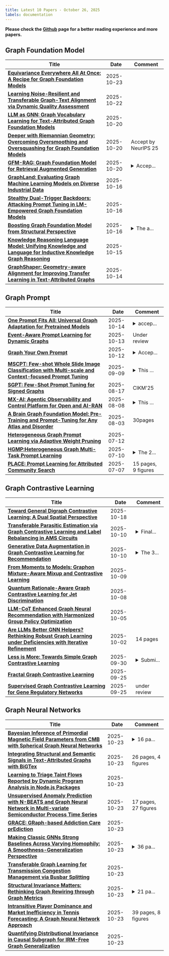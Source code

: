```yaml
---
title: Latest 10 Papers - October 26, 2025
labels: documentation
---
```

**Please check the [Github](https://github.com/yqhuang722/DailyArxiv) page for a better reading experience and more papers.**

## Graph Foundation Model
| **Title** | **Date** | **Comment** |
| --- | --- | --- |
| **[Equivariance Everywhere All At Once: A Recipe for Graph Foundation Models](http://arxiv.org/abs/2506.14291v4)** | 2025-10-23 |  |
| **[Learning Noise-Resilient and Transferable Graph-Text Alignment via Dynamic Quality Assessment](http://arxiv.org/abs/2510.19384v1)** | 2025-10-22 |  |
| **[LLM as GNN: Graph Vocabulary Learning for Text-Attributed Graph Foundation Models](http://arxiv.org/abs/2503.03313v3)** | 2025-10-20 |  |
| **[Deeper with Riemannian Geometry: Overcoming Oversmoothing and Oversquashing for Graph Foundation Models](http://arxiv.org/abs/2510.17457v1)** | 2025-10-20 | Accept by NeurIPS 25 |
| **[GFM-RAG: Graph Foundation Model for Retrieval Augmented Generation](http://arxiv.org/abs/2502.01113v2)** | 2025-10-20 | <details><summary>Accep...</summary><p>Accepted by NeurIPS 2025</p></details> |
| **[GraphLand: Evaluating Graph Machine Learning Models on Diverse Industrial Data](http://arxiv.org/abs/2409.14500v4)** | 2025-10-16 |  |
| **[Stealthy Dual-Trigger Backdoors: Attacking Prompt Tuning in LM-Empowered Graph Foundation Models](http://arxiv.org/abs/2510.14470v1)** | 2025-10-16 |  |
| **[Boosting Graph Foundation Model from Structural Perspective](http://arxiv.org/abs/2407.19941v2)** | 2025-10-16 | <details><summary>The a...</summary><p>The article has been accepted by Frontiers of Computer Science (FCS), with the DOI: {10.1007/s11704-025-50736-y}</p></details> |
| **[Knowledge Reasoning Language Model: Unifying Knowledge and Language for Inductive Knowledge Graph Reasoning](http://arxiv.org/abs/2510.13909v1)** | 2025-10-15 |  |
| **[GraphShaper: Geometry-aware Alignment for Improving Transfer Learning in Text-Attributed Graphs](http://arxiv.org/abs/2510.12085v1)** | 2025-10-14 |  |

## Graph Prompt
| **Title** | **Date** | **Comment** |
| --- | --- | --- |
| **[One Prompt Fits All: Universal Graph Adaptation for Pretrained Models](http://arxiv.org/abs/2509.22416v2)** | 2025-10-14 | <details><summary>accep...</summary><p>accepted by NeurIPS 2025 main conference</p></details> |
| **[Event-Aware Prompt Learning for Dynamic Graphs](http://arxiv.org/abs/2510.11339v1)** | 2025-10-13 | Under review |
| **[Graph Your Own Prompt](http://arxiv.org/abs/2509.23373v2)** | 2025-10-12 | <details><summary>Accep...</summary><p>Accepted at the 39th Conference on Neural Information Processing Systems (NeurIPS 2025)</p></details> |
| **[MSCPT: Few-shot Whole Slide Image Classification with Multi-scale and Context-focused Prompt Tuning](http://arxiv.org/abs/2408.11505v3)** | 2025-09-09 | <details><summary>This ...</summary><p>This work has been submitted to the IEEE TMI for possible publication</p></details> |
| **[SGPT: Few-Shot Prompt Tuning for Signed Graphs](http://arxiv.org/abs/2412.12155v2)** | 2025-08-17 | CIKM'25 |
| **[MX-AI: Agentic Observability and Control Platform for Open and AI-RAN](http://arxiv.org/abs/2508.09197v1)** | 2025-08-08 | <details><summary>This ...</summary><p>This work has been submitted to the IEEE for possible publication</p></details> |
| **[A Brain Graph Foundation Model: Pre-Training and Prompt-Tuning for Any Atlas and Disorder](http://arxiv.org/abs/2506.02044v2)** | 2025-08-03 | 30pages |
| **[Heterogeneous Graph Prompt Learning via Adaptive Weight Pruning](http://arxiv.org/abs/2507.09132v1)** | 2025-07-12 |  |
| **[HGMP:Heterogeneous Graph Multi-Task Prompt Learning](http://arxiv.org/abs/2507.07405v1)** | 2025-07-10 | <details><summary>The 2...</summary><p>The 25th International Joint Conference on Artificial Intelligence (IJCAI-25)</p></details> |
| **[PLACE: Prompt Learning for Attributed Community Search](http://arxiv.org/abs/2507.05311v1)** | 2025-07-07 | 15 pages, 9 figures |

## Graph Contrastive Learning
| **Title** | **Date** | **Comment** |
| --- | --- | --- |
| **[Toward General Digraph Contrastive Learning: A Dual Spatial Perspective](http://arxiv.org/abs/2510.16311v1)** | 2025-10-18 |  |
| **[Transferable Parasitic Estimation via Graph Contrastive Learning and Label Rebalancing in AMS Circuits](http://arxiv.org/abs/2507.06535v4)** | 2025-10-10 | <details><summary>Final...</summary><p>Final version accepted by the International Conference on Computer-Aided Design (ICCAD) 2025. First two authors have equal contributions</p></details> |
| **[Generative Data Augmentation in Graph Contrastive Learning for Recommendation](http://arxiv.org/abs/2510.09129v1)** | 2025-10-10 | <details><summary>The 3...</summary><p>The 34th ACM International Conference on Information and Knowledge Management</p></details> |
| **[From Moments to Models: Graphon Mixture-Aware Mixup and Contrastive Learning](http://arxiv.org/abs/2510.03690v2)** | 2025-10-09 |  |
| **[Quantum Rationale-Aware Graph Contrastive Learning for Jet Discrimination](http://arxiv.org/abs/2411.01642v5)** | 2025-10-08 |  |
| **[LLM-CoT Enhanced Graph Neural Recommendation with Harmonized Group Policy Optimization](http://arxiv.org/abs/2505.12396v2)** | 2025-10-05 |  |
| **[Are LLMs Better GNN Helpers? Rethinking Robust Graph Learning under Deficiencies with Iterative Refinement](http://arxiv.org/abs/2510.01910v1)** | 2025-10-02 | 14 pages |
| **[Less is More: Towards Simple Graph Contrastive Learning](http://arxiv.org/abs/2509.25742v1)** | 2025-09-30 | <details><summary>Submi...</summary><p>Submitted to ICLR 2026</p></details> |
| **[Fractal Graph Contrastive Learning](http://arxiv.org/abs/2505.11356v3)** | 2025-09-25 |  |
| **[Supervised Graph Contrastive Learning for Gene Regulatory Networks](http://arxiv.org/abs/2505.17786v4)** | 2025-09-25 | under review |

## Graph Neural Networks
| **Title** | **Date** | **Comment** |
| --- | --- | --- |
| **[Bayesian Inference of Primordial Magnetic Field Parameters from CMB with Spherical Graph Neural Networks](http://arxiv.org/abs/2510.20795v1)** | 2025-10-23 | <details><summary>16 pa...</summary><p>16 pages, 6 figures, 4 tables</p></details> |
| **[Integrating Structural and Semantic Signals in Text-Attributed Graphs with BiGTex](http://arxiv.org/abs/2504.12474v3)** | 2025-10-23 | 26 pages, 4 figures |
| **[Learning to Triage Taint Flows Reported by Dynamic Program Analysis in Node.js Packages](http://arxiv.org/abs/2510.20739v1)** | 2025-10-23 |  |
| **[Unsupervised Anomaly Prediction with N-BEATS and Graph Neural Network in Multi-variate Semiconductor Process Time Series](http://arxiv.org/abs/2510.20718v1)** | 2025-10-23 | 17 pages, 27 figures |
| **[GRACE: GRaph-based Addiction Care prEdiction](http://arxiv.org/abs/2510.20671v1)** | 2025-10-23 |  |
| **[Making Classic GNNs Strong Baselines Across Varying Homophily: A Smoothness-Generalization Perspective](http://arxiv.org/abs/2412.09805v2)** | 2025-10-23 | <details><summary>36 pa...</summary><p>36 pages. Accepted by NeurIPS 2025</p></details> |
| **[Transferable Graph Learning for Transmission Congestion Management via Busbar Splitting](http://arxiv.org/abs/2510.20591v1)** | 2025-10-23 |  |
| **[Structural Invariance Matters: Rethinking Graph Rewiring through Graph Metrics](http://arxiv.org/abs/2510.20556v1)** | 2025-10-23 | <details><summary>21 pa...</summary><p>21 pages, 5 figures, conference</p></details> |
| **[Intransitive Player Dominance and Market Inefficiency in Tennis Forecasting: A Graph Neural Network Approach](http://arxiv.org/abs/2510.20454v1)** | 2025-10-23 | 39 pages, 8 figures |
| **[Quantifying Distributional Invariance in Causal Subgraph for IRM-Free Graph Generalization](http://arxiv.org/abs/2510.20295v1)** | 2025-10-23 |  |

